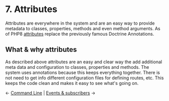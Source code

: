 # 7. Attributes
Attributes are everywhere in the system and are an easy way to provide metadata to classes, properties, methods and even method arguments. As of PHP8 [attributes](https://www.php.net/manual/en/language.attributes.overview.php) replace the previously famous Doctrine Annotations.

## What & why attributes
As described above attributes are an easy and clear way the add additional meta data and configuration to classes, properties and methods. The system uses annotations because this keeps everything together. There is not need to get info different configuration files for defining routes, etc. This keeps the code clean and makes it easy to see what's going on.

&larr; [Command Line](https://github.com/HenrivantSant/henri/blob/master/Docs/Command-Line-Interface.md#6-command-line-interface) | [Events & subscribers](https://github.com/HenrivantSant/henri/blob/master/Docs/Events-and-Subscribers.md#8-events--subscribers) &rarr;